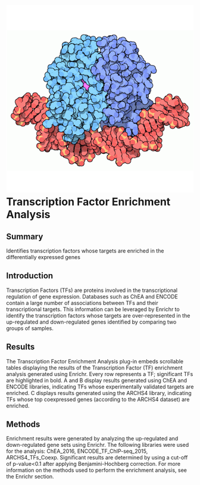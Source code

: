 ![Transcription Factor Enrichment Analysis Icon](img/tf_enrichment-icon.png "Transcription Factor Enrichment Analysis Icon") Transcription Factor Enrichment Analysis
================
Summary
----------------
Identifies transcription factors whose targets are enriched in the differentially expressed genes

Introduction
----------------
Transcription Factors (TFs) are proteins involved in the transcriptional regulation of gene expression. Databases such as ChEA and ENCODE contain a large number of associations between TFs and their transcriptional targets. This information can be leveraged by Enrichr to identify the transcription factors whose targets are over-represented in the up-regulated and down-regulated genes identified by comparing two groups of samples.

Results
----------------
The Transcription Factor Enrichment Analysis plug-in embeds scrollable tables displaying the results of the Transcription Factor (TF) enrichment analysis generated using Enrichr. Every row represents a TF; significant TFs are highlighted in bold. A and B display results generated using ChEA and ENCODE libraries, indicating TFs whose experimentally validated targets are enriched. C displays results generated using the ARCHS4 library, indicating TFs whose top coexpressed genes (according to the ARCHS4 dataset) are enriched.

Methods
----------------
Enrichment results were generated by analyzing the up-regulated and down-regulated gene sets using Enrichr. The following libraries were used for the analysis: ChEA_2016, ENCODE_TF_ChIP-seq_2015, ARCHS4_TFs_Coexp. Significant results are determined by using a cut-off of p-value<0.1 after applying Benjamini-Hochberg correction. For more information on the methods used to perform the enrichment analysis, see the Enrichr section.